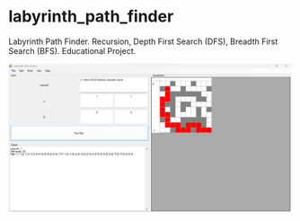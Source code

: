 # labyrinth_path_finder
Labyrinth Path Finder. 
Recursion, Depth First Search (DFS), Breadth First Search (BFS). 
Educational Project. 

![screenshot](https://github.com/altirtix/labyrinth_path_finder/blob/main/screenshot.png)
